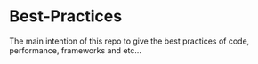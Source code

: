 # Best-Practices
The main intention of this repo to give the best practices of code, performance, frameworks and etc...

